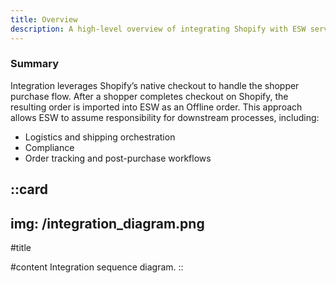 ```yaml
---
title: Overview
description: A high-level overview of integrating Shopify with ESW services via the ESW Shopify App
---
```


### Summary

Integration leverages Shopify’s native checkout to handle the shopper purchase flow. After a shopper completes checkout on Shopify, the resulting order is imported into ESW as an Offline order. This approach allows ESW to assume responsibility for downstream processes, including:

- Logistics and shipping orchestration
- Compliance
- Order tracking and post-purchase workflows

::card
---
img: /integration_diagram.png
---
#title


#content
Integration sequence diagram.
::

